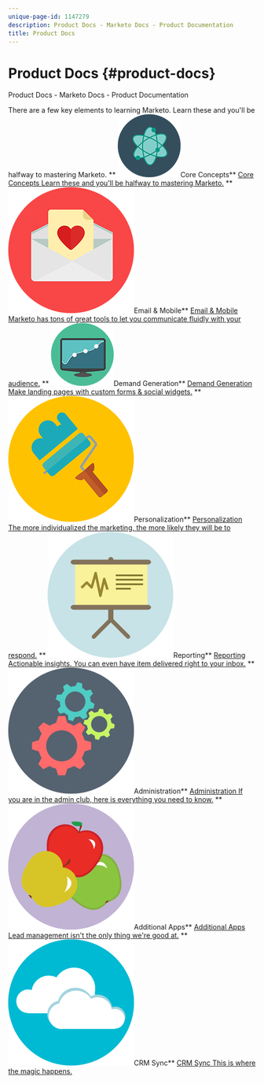 ```yaml
---
unique-page-id: 1147279
description: Product Docs - Marketo Docs - Product Documentation
title: Product Docs
---
```


# Product Docs {#product-docs}

Product Docs - Marketo Docs - Product Documentation

There are a few key elements to learning Marketo. Learn these and you'll be halfway to mastering Marketo.
** ![Core Concepts](assets/education-science-12.png)Core Concepts** [Core Concepts Learn these and you'll be halfway to mastering Marketo.](product-docs/core-marketo-concepts.md)     ** ![Email & Mobile](assets/valentine-day-10.png)Email & Mobile** [Email & Mobile Marketo has tons of great tools to let you communicate fluidly with your audience.](https://docs.marketo.com/pages/viewpage.action?pageId=557076)     ** ![Demand Generation](assets/seo-04.png)Demand Generation** [Demand Generation Make landing pages with custom forms & social widgets.](product-docs/demand-generation.md)     ** ![Personalization](assets/graphic-design-tools-19.png)Personalization** [Personalization The more individualized the marketing, the more likely they will be to respond.](product-docs/personalization.md)     ** ![Reporting](assets/office-21.png)Reporting** [Reporting Actionable insights. You can even have item delivered right to your inbox.](product-docs/reporting.md)     ** ![Administration](assets/technology-08.png)Administration** [Administration If you are in the admin club, here is everything you need to know.](product-docs/administration.md)     ** ![Additional Apps](assets/food-10.png)Additional Apps** [Additional Apps Lead management isn't the only thing we're good at.](product-docs/additional-apps.md)     ** ![CRM Sync](assets/seo-33.png)CRM Sync** [CRM Sync This is where the magic happens.](product-docs/crm-sync.md) 